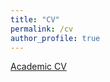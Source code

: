 ```yaml
---
title: "CV"
permalink: /cv
author_profile: true
---
```

[Academic CV](https://www.overleaf.com/read/nhxvnnzhwdpt#8b7bc3)
